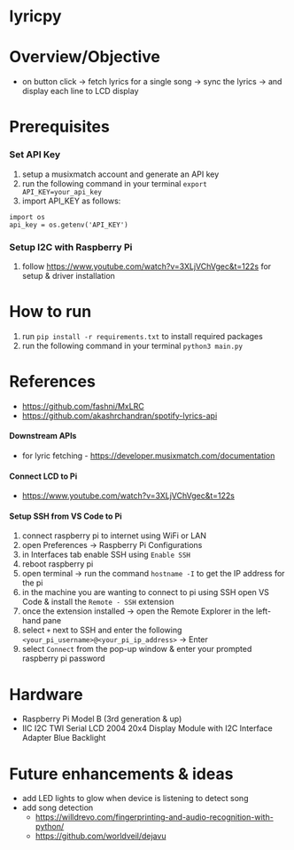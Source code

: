 # lyricpy

# Overview/Objective 
- on button click -> fetch lyrics for a single song -> sync the lyrics -> and display each line to LCD display

# Prerequisites 
### Set API Key 
1. setup a musixmatch account and generate an API key
2. run the following command in your terminal `export API_KEY=your_api_key`
3. import API_KEY as follows: 
```
import os
api_key = os.getenv('API_KEY')
```

### Setup I2C with Raspberry Pi 
1. follow https://www.youtube.com/watch?v=3XLjVChVgec&t=122s for setup & driver installation 

# How to run 
1. run `pip install -r requirements.txt` to install required packages 
2. run the following command in your terminal `python3 main.py` 

# References 
* https://github.com/fashni/MxLRC
* https://github.com/akashrchandran/spotify-lyrics-api

#### Downstream APIs
* for lyric fetching - https://developer.musixmatch.com/documentation 

#### Connect LCD to Pi
* https://www.youtube.com/watch?v=3XLjVChVgec&t=122s

#### Setup SSH from VS Code to Pi
1. connect raspberry pi to internet using WiFi or LAN 
2. open Preferences -> Raspberry Pi Configurations
3. in Interfaces tab enable SSH using `Enable SSH` 
4. reboot raspberry pi 
5. open terminal -> run the command `hostname -I` to get the IP address for the pi 
6. in the machine you are wanting to connect to pi using SSH open VS Code & install the `Remote - SSH` extension
7. once the extension installed -> open the Remote Explorer in the left-hand pane 
8. select `+` next to SSH and enter the following `<your_pi_username>@<your_pi_ip_address>` -> Enter 
9. select `Connect` from the pop-up window & enter your prompted raspberry pi password

# Hardware 
* Raspberry Pi Model B (3rd generation & up) 
* IIC I2C TWI Serial LCD 2004 20x4 Display Module with I2C Interface Adapter Blue Backlight

# Future enhancements & ideas
- add LED lights to glow when device is listening to detect song 
- add song detection 
  - https://willdrevo.com/fingerprinting-and-audio-recognition-with-python/
  - https://github.com/worldveil/dejavu
